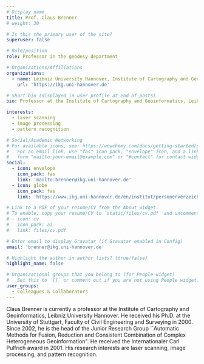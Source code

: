 ```yaml
---
# Display name
title: Prof. Claus Brenner
# weight: 30

# Is this the primary user of the site?
superuser: false

# Role/position
role: Professor in the geodesy department 

# Organizations/Affiliations
organizations:
  - name: Leibniz University Hannover, Institute of Cartography and Geoinformatics (IKG), Germany
    url: 'https://ikg.uni-hannover.de'

# Short bio (displayed in user profile at end of posts)
bio: Professor at the Institute of Cartography and Geoinformatics, Leibniz University Hannover. 

interests:
  - laser scanning
  - image processing
  - pattern recognition

# Social/Academic Networking
# For available icons, see: https://wowchemy.com/docs/getting-started/page-builder/#icons
#   For an email link, use "fas" icon pack, "envelope" icon, and a link in the
#   form "mailto:your-email@example.com" or "#contact" for contact widget.
social:
  - icon: envelope
    icon_pack: fas
    link: 'mailto:brenner@ikg.uni-hannover.de'
  - icon: globe
    icon_pack: fas
    link: 'https://www.ikg.uni-hannover.de/en/institut/personenverzeichnis/brenner'

# Link to a PDF of your resume/CV from the About widget.
# To enable, copy your resume/CV to `static/files/cv.pdf` and uncomment the lines below.
# - icon: cv
#   icon_pack: ai
#   link: files/cv.pdf

# Enter email to display Gravatar (if Gravatar enabled in Config)
email: 'brenner@ikg.uni-hannover.de'

# Highlight the author in author lists? (true/false)
highlight_name: false

# Organizational groups that you belong to (for People widget)
#   Set this to `[]` or comment out if you are not using People widget.
user_groups:
  - Colleagues & Collaborators
---
```

Claus Brenner is currently a professor at the Institute of Cartography and Geoinformatics, Leibniz University Hannover. He received his Ph.D. at the University of Stuttgart, Faculty of Civil Engineering and Surveying in 2000. Since 2002, he is the head of the Junior Research Group ``Automatic Methods for Fusion, Reduction and Consistent Combination of Complex Heterogeneous Geoinformation". He received the Internationaler Carl Pulfrich award in 2001. His research interests are laser scanning, image processing, and pattern recognition.
